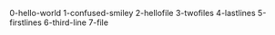 0-hello-world
1-confused-smiley
2-hellofile
3-twofiles
4-lastlines
5-firstlines
6-third-line
7-file
